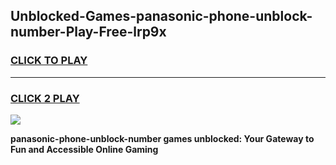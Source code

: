 
## Unblocked-Games-panasonic-phone-unblock-number-Play-Free-lrp9x
<h3>
<a href="https://premium76.site?title=panasonic-phone-unblock-number&ref=20M">CLICK TO PLAY</a></h3>
<hr>

<h3>
<a href="https://premium76.site?title=panasonic-phone-unblock-number&ref=20M">CLICK 2 PLAY</a>
  
</h3>

<a href="https://premium76.site?title=panasonic-phone-unblock-number&ref=19M"><img src="https://clearcache.store/games.png"></a>


**panasonic-phone-unblock-number games unblocked: Your Gateway to Fun and Accessible Online Gaming**
